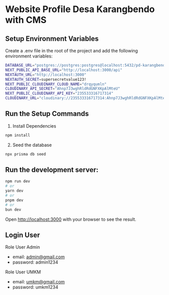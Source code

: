 # Website Profile Desa Karangbendo with CMS

## Setup Environment Variables
Create a .env file in the root of the project and add the following environment variables:

```bash
DATABASE_URL="postgres://postgres:postgres@localhost:5432/pd-karangbendo"
NEXT_PUBLIC_API_BASE_URL="http://localhost:3000/api"
NEXTAUTH_URL="http://localhost:3000"
NEXTAUTH_SECRET=supersecretvalue123!
NEXT_PUBLIC_CLOUDINARY_CLOUD_NAME="drqyqumln"
CLOUDINARY_API_SECRET="Ahnp7J3wghRldRdGNFXKpAlMteU"
NEXT_PUBLIC_CLOUDINARY_API_KEY="235533316717314"
CLOUDINARY_URL="cloudinary://235533316717314:Ahnp7J3wghRldRdGNFXKpAlMteU@drqyqumln"
```

## Run the Setup Commands
1.  Install Dependencies
```bash
npm install
```
2. Seed the database
```bash
npx prisma db seed
```

## Run the development server:

```bash
npm run dev
# or
yarn dev
# or
pnpm dev
# or
bun dev
```

Open [http://localhost:3000](http://localhost:3000) with your browser to see the result.

## Login User
Role User Admin
- email: admin@gmail.com
- password: admin1234

Role User UMKM
- email: umkm@gmail.com
- password: umkm1234